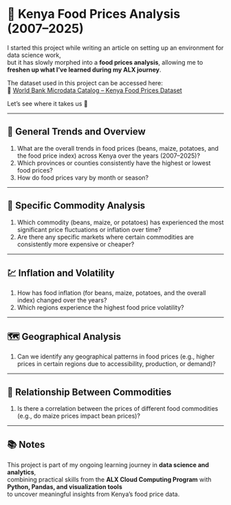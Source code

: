 # 🥦 Kenya Food Prices Analysis (2007–2025)

I started this project while writing an article on setting up an environment for data science work,  
but it has slowly morphed into a **food prices analysis**, allowing me to **freshen up what I’ve learned during my ALX journey**.

The dataset used in this project can be accessed here:  
🔗 [World Bank Microdata Catalog – Kenya Food Prices Dataset](https://microdata.worldbank.org/index.php/catalog/6167)

Let’s see where it takes us 🚀

---

## 🧭 General Trends and Overview

1. What are the overall trends in food prices (beans, maize, potatoes, and the food price index) across Kenya over the years (2007–2025)?
2. Which provinces or counties consistently have the highest or lowest food prices?
3. How do food prices vary by month or season?

---

## 🌾 Specific Commodity Analysis

1. Which commodity (beans, maize, or potatoes) has experienced the most significant price fluctuations or inflation over time?
2. Are there any specific markets where certain commodities are consistently more expensive or cheaper?

---

## 💹 Inflation and Volatility

1. How has food inflation (for beans, maize, potatoes, and the overall index) changed over the years?
2. Which regions experience the highest food price volatility?

---

## 🗺️ Geographical Analysis

1. Can we identify any geographical patterns in food prices (e.g., higher prices in certain regions due to accessibility, production, or demand)?

---

## 🔄 Relationship Between Commodities

1. Is there a correlation between the prices of different food commodities (e.g., do maize prices impact bean prices)?

---

## 📚 Notes

This project is part of my ongoing learning journey in **data science and analytics**,  
combining practical skills from the **ALX Cloud Computing Program** with **Python, Pandas, and visualization tools**  
to uncover meaningful insights from Kenya’s food price data.
